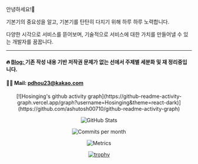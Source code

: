 안녕하세요!🙂

기본기의 중요성을 알고, 기본기를 탄탄히 다지기 위해 하루 하루 노력합니다.

다양한 시각으로 서비스를 뜯어보며, 기술적으로 서비스에 대한 가치를 만들어낼 수 있는 개발자를 꿈꿉니다.

---

#### 🔥 [Blog: ](https://devtheo.tistory.com/)기존 작성 내용 기반 저작권 문제가 없는 선에서 주제별 세분화 및 재 정리중입니다.
#### 🙏🏻 Mail: pdhou23@kakao.com
<!---
Hosinging/Hosinging is a ✨ special ✨ repository because its `README.md` (this file) appears on your GitHub profile.
You can click the Preview link to take a look at your changes.
--->

<div align="center">
  <!-- 활동 그래프 -->
[![Hosinging's github activity graph](https://github-readme-activity-graph.vercel.app/graph?username=Hosinging&theme=react-dark)](https://github.com/ashutosh00710/github-readme-activity-graph)
  
  <!-- 전체 통계 (커밋 수 포함) -->
  ![GitHub Stats](https://github-readme-stats.vercel.app/api?username=Hosinging&show_icons=true&theme=yeblu&include_all_commits=true&count_private=true)
  
  <!-- 월간/연간 커밋 활동 -->
  ![Commits per month](https://img.shields.io/github/commit-activity/m/Hosinging/your-main-repo?style=flat-square&label=Commits%20per%20month)

  ![Metrics](https://metrics.lecoq.io/Hosinging?template=classic&commits.authoring=Hosinging&config.timezone=Asia%2FSeoul)

  [![trophy](https://github-profile-trophy.vercel.app/?username=Hosinging&theme=onedark&column=7&rank=S,AAA,AA,A,B,C)](https://github.com/ryo-ma/github-profile-trophy)
</div>
